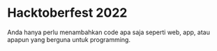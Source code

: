 # Hacktoberfest 2022

<p> Anda hanya perlu menambahkan code apa saja seperti web, app, atau apapun yang berguna untuk programming.